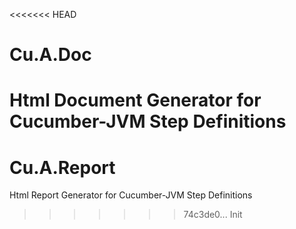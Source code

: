<<<<<<< HEAD
# Cu.A.Doc
Html Document Generator for Cucumber-JVM Step Definitions
=======
# Cu.A.Report
Html Report Generator for Cucumber-JVM Step Definitions



>>>>>>> 74c3de0... Init
